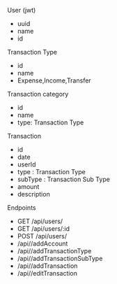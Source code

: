 User (jwt)
- uuid
- name
- id
 

Transaction Type
- id
- name
- Expense,Income,Transfer
 
Transaction category
- id
- name
- type: Transaction Type
 
Transaction
- id
- date
- userId
- type : Transaction Type
- subType : Transaction Sub Type
- amount
- description

Endpoints
- GET /api/users/
- GET /api/users/:id
- POST /api/users/
- /api//addAccount
- /api//addTransactionType
- /api//addTransactionSubType
- /api//addTransaction
- /api//editTransaction
